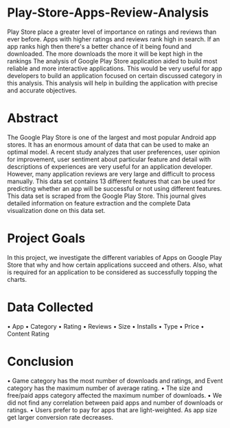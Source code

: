 # Play-Store-Apps-Review-Analysis
Play Store place a greater level of  importance on ratings and reviews than ever before. Apps with higher ratings and reviews rank high in search. If an app ranks high then there's a better chance of it being found and downloaded. The more downloads the more it will be kept high in the rankings
The analysis of Google Play Store application aided to build most reliable and more interactive applications. This would be very useful for app developers to build an application focused on certain discussed category in this analysis. This analysis will help in building the application with precise and accurate objectives.
# Abstract
The Google Play Store is one of the largest and most popular Android app stores. It has an enormous amount of data that can be used to make an optimal model. A recent study analyzes that user preferences, user opinion for improvement, user sentiment about particular feature and detail with descriptions of experiences are very useful for an application developer. However, many application reviews are very large and difficult to process manually. This data set contains 13 different features that can be used for predicting whether an app will be successful or not using different features. This data set is scraped from the Google Play Store. This journal gives detailed information on feature extraction and the complete Data visualization done on this data set.
# Project Goals
In this project, we investigate the different variables of Apps on Google Play Store that why and how certain applications succeed and others. Also, what is required for an application to be considered as successfully topping the charts.
# Data Collected
• App
• Category 
• Rating 
• Reviews 
• Size 
• Installs
• Type 
• Price 
• Content Rating 
# Conclusion
• Game category has the most
number of downloads and ratings,
and Event category has the
maximum number of average rating.
• The size and free/paid apps category
affected the maximum number of
downloads.
• We did not find any correlation
between paid apps and number of
downloads or ratings.
• Users prefer to pay for apps that are
light-weighted. As app size get larger
conversion rate decreases.

